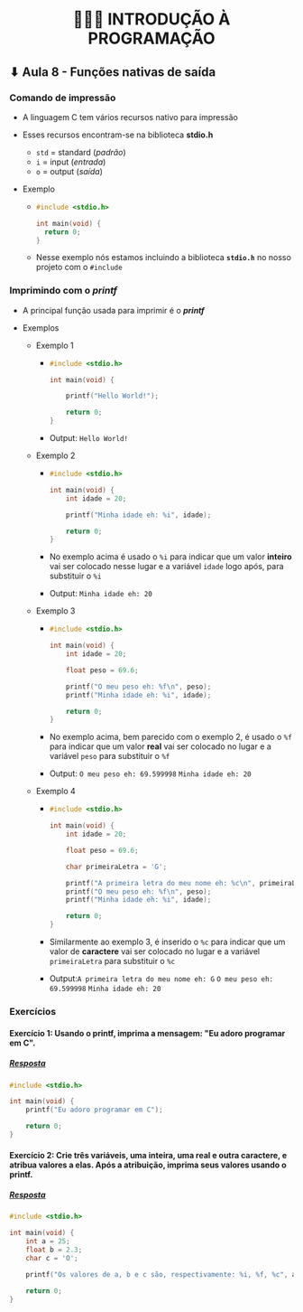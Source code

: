 <h1 align="center">👨🏻‍💻 INTRODUÇÃO À PROGRAMAÇÃO</h1>

## ⬇ Aula 8 - Funções nativas de saída

### Comando de impressão

- A linguagem C tem vários recursos nativo para impressão
- Esses recursos encontram-se na biblioteca **stdio.h**

  - `std` = standard (_padrão_)
  - `i` = input (_entrada_)
  - `o` = output (_saída_)

- Exemplo

  - ```c
    #include <stdio.h>

    int main(void) {
      return 0;
    }
    ```

  - Nesse exemplo nós estamos incluindo a biblioteca **`stdio.h`** no nosso projeto com o `#include`

### Imprimindo com o **_printf_**

- A principal função usada para imprimir é o **_printf_**
- Exemplos

  - Exemplo 1

    - ```c
      #include <stdio.h>

      int main(void) {

          printf("Hello World!");

          return 0;
      }
      ```

    - Output: `Hello World!`

  - Exemplo 2

    - ```c
      #include <stdio.h>

      int main(void) {
          int idade = 20;

          printf("Minha idade eh: %i", idade);

          return 0;
      }
      ```

    - No exemplo acima é usado o `%i` para indicar que um valor **inteiro** vai ser colocado nesse lugar e a variável `idade` logo após, para substituir o `%i`

    - Output: `Minha idade eh: 20`

  - Exemplo 3

    - ```c
      #include <stdio.h>

      int main(void) {
          int idade = 20;

          float peso = 69.6;

          printf("O meu peso eh: %f\n", peso);
          printf("Minha idade eh: %i", idade);

          return 0;
      }
      ```

    - No exemplo acima, bem parecido com o exemplo 2, é usado o `%f` para indicar que um valor **real** vai ser colocado no lugar e a variável `peso` para substituir o `%f`

    - Output: `O meu peso eh: 69.599998`
      `Minha idade eh: 20`

  - Exemplo 4

    - ```c
      #include <stdio.h>

      int main(void) {
          int idade = 20;

          float peso = 69.6;

          char primeiraLetra = 'G';

          printf("A primeira letra do meu nome eh: %c\n", primeiraLetra);
          printf("O meu peso eh: %f\n", peso);
          printf("Minha idade eh: %i", idade);

          return 0;
      }
      ```

    - Similarmente ao exemplo 3, é inserido o `%c` para indicar que um valor de **caractere** vai ser colocado no lugar e a variável `primeiraLetra` para substituir o `%c`
    - Output:`A primeira letra do meu nome eh: G`
      `O meu peso eh: 69.599998`
      `Minha idade eh: 20`

### Exercícios

#### Exercício 1: Usando o printf, imprima a mensagem: "Eu adoro programar em C".

##### [Resposta](ex01.c)

```c
#include <stdio.h>

int main(void) {
    printf("Eu adoro programar em C");

    return 0;
}
```

#### Exercício 2: Crie três variáveis, uma inteira, uma real e outra caractere, e atribua valores a elas. Após a atribuição, imprima seus valores usando o printf.

##### [Resposta](ex02.c)

```c
#include <stdio.h>

int main(void) {
    int a = 25;
    float b = 2.3;
    char c = 'O';

    printf("Os valores de a, b e c são, respectivamente: %i, %f, %c", a, b, c);

    return 0;
}
```
